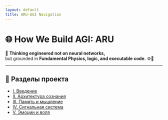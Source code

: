 ```yaml
---
layout: default
title: ARU-AGI Navigation
---
```

 
<head>
  <meta charset="UTF-8" />
  <meta name="viewport" content="width=device-width, initial-scale=1.0">
  <title>{{ page.title }}</title>
  <link rel="stylesheet" href="/assets/styles.css">
</head>


<div class="header">
  <h1>🌐 How We Build AGI: ARU</h1>
  <p class="slogan">🧠 <strong>Thinking engineered not on neural networks,</strong><br>
  but grounded in <strong>Fundamental Physics, logic, and executable code.</strong> ⚙️📡</p>
</div>

<hr/>

<h2 class="section-header">📂 Разделы проекта</h2>

<ul class="nav-list">
  <li><a href="sections/I_Introduction.html">I. Введение</a></li>
  <li><a href="sections/II_Consciousness_Architecture.html">II. Архитектура сознания</a></li>
  <li><a href="sections/III_ARU_Memory.html">III. Память и мышление</a></li>
  <li><a href="sections/IV_ARU_SignalSystem.html">IV. Сигнальная система</a></li>
  <li><a href="sections/V_ARU_Instincts.html">V. Эмоции и воля</a></li>
</ul>
